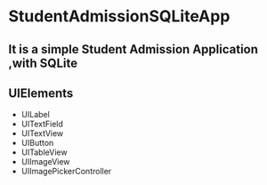 # StudentAdmissionSQLiteApp
## It is a simple Student Admission Application ,with SQLite
## UIElements
- UILabel
- UITextField
- UITextView
- UIButton
- UITableView
- UIImageView
- UIImagePickerController
